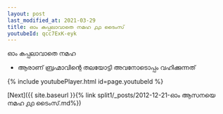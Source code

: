 ```yaml
---
layout: post
last_modified_at: 2021-03-29
title: ഓം കപ്പലാവാതെ നമഹ ൧൧ ടൈംസ്
youtubeId: qcc7ExK-eyk
---
```

 
 
 ഓം കപ്പലാവാതെ നമഹ 
 
 -  ആരാണ് ബ്രഹ്മാവിന്റെ തലയോട്ടി അവനോടൊപ്പം വഹിക്കുന്നത് 
 
  
 
  
 
 
 
 
 
 


{% include youtubePlayer.html id=page.youtubeId %}
 
[Next]({{ site.baseurl }}{% link  split1/_posts/2012-12-21-ഓം ആസനയെ നമഹ ൧൧ ടൈംസ്.md%})
 

